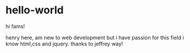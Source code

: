 # hello-world

hi fams!

henry here, am new to web development but i have passion for this field
i know html,css and jquery. 
thanks to jeffrey way!
